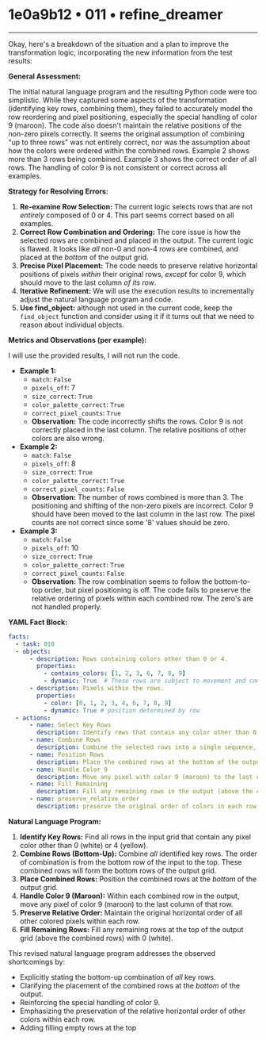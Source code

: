 # 1e0a9b12 • 011 • refine_dreamer

---
Okay, here's a breakdown of the situation and a plan to improve the transformation logic, incorporating the new information from the test results:

**General Assessment:**

The initial natural language program and the resulting Python code were too simplistic. While they captured some aspects of the transformation (identifying key rows, combining them), they failed to accurately model the row reordering and pixel positioning, especially the special handling of color 9 (maroon). The code also doesn't maintain the relative positions of the non-zero pixels correctly.  It seems the original assumption of combining "up to three rows" was not entirely correct, nor was the assumption about how the colors were ordered within the combined rows. Example 2 shows more than 3 rows being combined. Example 3 shows the correct order of all rows. The handling of color 9 is not consistent or correct across all examples.

**Strategy for Resolving Errors:**

1.  **Re-examine Row Selection:** The current logic selects rows that are not *entirely* composed of 0 or 4. This part seems correct based on all examples.
2.  **Correct Row Combination and Ordering:** The core issue is how the selected rows are combined and placed in the output. The current logic is flawed. It looks like *all* non-0 and non-4 rows are combined, and placed at the *bottom* of the output grid.
3.  **Precise Pixel Placement:**  The code needs to preserve relative horizontal positions of pixels *within* their original rows, *except* for color 9, which should move to the last column *of its row*.
4.  **Iterative Refinement:** We will use the execution results to incrementally adjust the natural language program and code.
5. **Use find_object:** although not used in the current code, keep the
   `find_object` function and consider using it if it turns out that we need to
   reason about individual objects.

**Metrics and Observations (per example):**

I will use the provided results, I will not run the code.

*   **Example 1:**
    *   `match`: `False`
    *   `pixels_off`: 7
    *   `size_correct`: `True`
    *   `color_palette_correct`: `True`
    *   `correct_pixel_counts`: `True`
    *   **Observation:** The code incorrectly shifts the rows. Color 9 is not correctly placed in the last column. The relative positions of other colors are also wrong.
*   **Example 2:**
    *   `match`: `False`
    *   `pixels_off`: 8
    *   `size_correct`: `True`
    *   `color_palette_correct`: `True`
    *   `correct_pixel_counts`: `False`
    *   **Observation:** The number of rows combined is more than 3. The positioning and shifting of the non-zero pixels are incorrect. Color 9 should have been moved to the last column in the last row. The pixel counts are not correct since some '8' values should be zero.
*   **Example 3:**
    *   `match`: `False`
    *   `pixels_off`: 10
    *   `size_correct`: `True`
    *   `color_palette_correct`: `True`
    *   `correct_pixel_counts`: `False`
    *   **Observation:** The row combination seems to follow the bottom-to-top order, but pixel positioning is off. The code fails to preserve the relative ordering of pixels within each combined row. The zero's are not handled properly.

**YAML Fact Block:**

```yaml
facts:
  - task: 010
  - objects:
      - description: Rows containing colors other than 0 or 4.
        properties:
          - contains_colors: [1, 2, 3, 6, 7, 8, 9]
          - dynamic: True  # These rows are subject to movement and combination.
      - description: Pixels within the rows.
        properties:
          - color: [0, 1, 2, 3, 4, 6, 7, 8, 9]
          - dynamic: True # position determined by row
  - actions:
      - name: Select Key Rows
        description: Identify rows that contain any color other than 0 or 4.
      - name: Combine Rows
        description: Combine the selected rows into a single sequence, preserving their bottom-up order from the input grid.
      - name: Position Rows
        description: Place the combined rows at the bottom of the output grid.
      - name: Handle Color 9
        description: Move any pixel with color 9 (maroon) to the last column of the row it occupies in the output.
      - name: Fill Remaining
        description: Fill any remaining rows in the output (above the combined rows) with color 0 (white).
      - name: preserve_relative_order
        description: preserve the original order of colors in each row, except for moving 9

```

**Natural Language Program:**

1.  **Identify Key Rows:** Find all rows in the input grid that contain any pixel color other than 0 (white) or 4 (yellow).
2.  **Combine Rows (Bottom-Up):** Combine *all* identified key rows. The order of combination is from the bottom row of the input to the top. These combined rows will form the bottom rows of the output grid.
3.  **Place Combined Rows:** Position the combined rows at the *bottom* of the output grid.
4.  **Handle Color 9 (Maroon):** Within each combined row in the output, move any pixel of color 9 (maroon) to the last column of that row.
5.  **Preserve Relative Order:** Maintain the original horizontal order of all other colored pixels within each row.
6.  **Fill Remaining Rows:** Fill any remaining rows at the top of the output grid (above the combined rows) with 0 (white).

This revised natural language program addresses the observed shortcomings by:

*   Explicitly stating the bottom-up combination of *all* key rows.
*   Clarifying the placement of the combined rows at the *bottom* of the output.
*   Reinforcing the special handling of color 9.
*   Emphasizing the preservation of the relative horizontal order of other colors within each row.
*   Adding filling empty rows at the top

